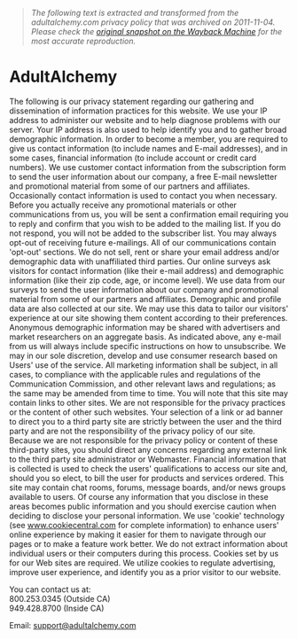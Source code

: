 > *The following text is extracted and transformed from the adultalchemy.com privacy policy that was archived on 2011-11-04. Please check the [original snapshot on the Wayback Machine](https://web.archive.org/web/20111104175922id_/http%3A//adultalchemy.com/policy.php) for the most accurate reproduction.*

# AdultAlchemy

The following is our privacy statement regarding our gathering and dissemination of information practices for this website. We use your IP address to administer our website and to help diagnose problems with our server. Your IP address is also used to help identify you and to gather broad demographic information. In order to become a member, you are required to give us contact information (to include names and E-mail addresses), and in some cases, financial information (to include account or credit card numbers). We use customer contact information from the subscription form to send the user information about our company, a free E-mail newsletter and promotional material from some of our partners and affiliates. Occasionally contact information is used to contact you when necessary. Before you actually receive any promotional materials or other communications from us, you will be sent a confirmation email requiring you to reply and confirm that you wish to be added to the mailing list. If you do not respond, you will not be added to the subscriber list. You may always opt-out of receiving future e-mailings. All of our communications contain 'opt-out' sections. We do not sell, rent or share your email address and/or demographic data with unaffiliated third parties. Our online surveys ask visitors for contact information (like their e-mail address) and demographic information (like their zip code, age, or income level). We use data from our surveys to send the user information about our company and promotional material from some of our partners and affiliates. Demographic and profile data are also collected at our site. We may use this data to tailor our visitors' experience at our site showing them content according to their preferences. Anonymous demographic information may be shared with advertisers and market researchers on an aggregate basis. As indicated above, any e-mail from us will always include specific instructions on how to unsubscribe. We may in our sole discretion, develop and use consumer research based on Users' use of the service. All marketing information shall be subject, in all cases, to compliance with the applicable rules and regulations of the Communication Commission, and other relevant laws and regulations; as the same may be amended from time to time. You will note that this site may contain links to other sites. We are not responsible for the privacy practices or the content of other such websites. Your selection of a link or ad banner to direct you to a third party site are strictly between the user and the third party and are not the responsibility of the privacy policy of our site. Because we are not responsible for the privacy policy or content of these third-party sites, you should direct any concerns regarding any external link to the third party site administrator or Webmaster. Financial information that is collected is used to check the users' qualifications to access our site and, should you so elect, to bill the user for products and services ordered. This site may contain chat rooms, forums, message boards, and/or news groups available to users. Of course any information that you disclose in these areas becomes public information and you should exercise caution when deciding to disclose your personal information. We use 'cookie' technology (see www.cookiecentral.com for complete information) to enhance users' online experience by making it easier for them to navigate through our pages or to make a feature work better. We do not extract information about individual users or their computers during this process. Cookies set by us for our Web sites are required. We utilize cookies to regulate advertising, improve user experience, and identify you as a prior visitor to our website. 

You can contact us at:  
800.253.0345 (Outside CA)  
949.428.8700 (Inside CA)

Email: [support@adultalchemy.com](mailto:support@adultalchemy.com)
